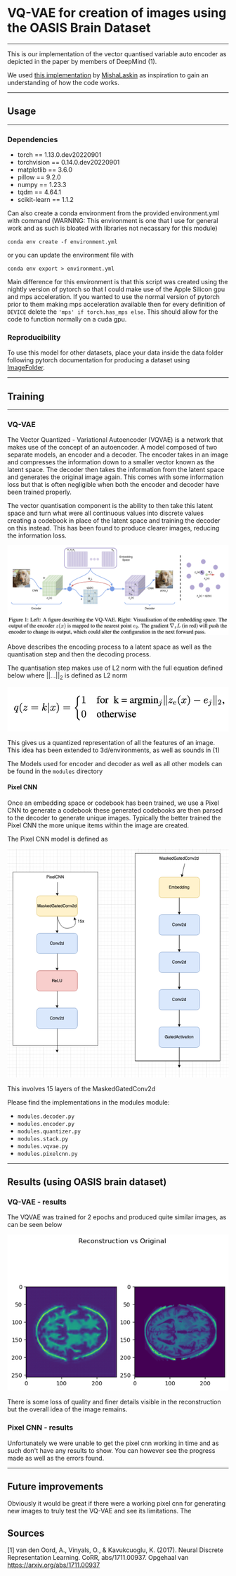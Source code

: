 # VQ-VAE for creation of images using the OASIS Brain Dataset

***

This is our implementation of the vector quantised variable auto encoder as depicted in the paper by members of DeepMind (1).

We used [this implementation](https://github.com/MishaLaskin/vqvae) by [MishaLaskin](https://github.com/MishaLaskin/) as inspiration to gain an understanding of how the code works.

***

## Usage

***

### Dependencies

- torch == 1.13.0.dev20220901
- torchvision == 0.14.0.dev20220901
- matplotlib == 3.6.0
- pillow == 9.2.0
- numpy == 1.23.3
- tqdm == 4.64.1
- scikit-learn == 1.1.2

Can also create a conda environment from the provided environment.yml with command (WARNING: This environment is one that I use for general work and as such is bloated with libraries not necassary for this module)

```console
conda env create -f environment.yml
```

or you can update the environment file with

```console
conda env export > environment.yml
```

Main difference for this environment is that this script was created using the nightly version of pytorch so that I could make use of the Apple Silicon gpu and mps acceleration. If you wanted to use the normal version of pytorch prior to them making mps acceleration available then for every definition of `DEVICE` delete the `'mps' if torch.has_mps else`. This should allow for the code to function normally on a cuda gpu.

### Reproducibility

To use this model for other datasets, place your data inside the data folder following pytorch documentation for producing a dataset using [ImageFolder](https://pytorch.org/vision/stable/generated/torchvision.datasets.ImageFolder.html#torchvision.datasets.ImageFolder).

***

## Training

***

### VQ-VAE

The Vector Quantized - Variational Autoencoder (VQVAE) is a network that makes use of the concept of an autoencoder. A model composed of two separate models, an encoder and a decoder. The encoder takes in an image and compresses the information down to a smaller vector known as the latent space. The decoder then takes the information from the latent space and generates the original image again. This comes with some information loss but that is often negligible when both the encoder and decoder have been trained properly.

The vector quantisation component is the ability to then take this latent space and turn what were all continuous values into discrete values creating a codebook in place of the latent space and training the decoder on this instead. This has been found to produce clearer images, reducing the information loss.

![image](./images/VQVAE-overview.png "VQVAE model overview")

Above describes the encoding process to a latent space as well as the quantisation step and then the decoding process.

The quantisation step makes use of L2 norm with the full equation defined below where $|| ... ||_2$ is defined as L2 norm

![image](./images/q_z%20equation.png)

This gives us a quantized representation of all the features of an image. This idea has been extended to 3d/environments, as well as sounds in (1)

The Models used for encoder and decoder as well as all other models can be found in the `modules` directory

#### Pixel CNN

Once an embedding space or codebook has been trained, we use a Pixel CNN to generate a codebook these generated codebooks are then parsed to the decoder to generate unique images. Typically the better trained the Pixel CNN the more unique items within the image are created.

The Pixel CNN model is defined as

![image](./images/PixelCNNOverview.png "Pixel CNN overview")

This involves 15 layers of the MaskedGatedConv2d

Please find the implementations in the modules module:

- `modules.decoder.py`
- `modules.encoder.py`
- `modules.quantizer.py`
- `modules.stack.py`
- `modules.vqvae.py`
- `modules.pixelcnn.py`

***

## Results (using OASIS brain dataset)

### VQ-VAE - results

The VQVAE was trained for 2 epochs and produced quite similar images, as can be seen below

![image](./images/reconstruction-vs-original.png)

There is some loss of quality and finer details visible in the reconstruction but the overall idea of the image remains.

### Pixel CNN - results

Unfortunately we were unable to get the pixel cnn working in time and as such don't have any results to show. You can however see the progress made as well as the errors found.

***

## Future improvements

Obviously it would be great if there were a working pixel cnn for generating new images to truly test the VQ-VAE and see its limitations. The 

## Sources

[1] van den Oord, A., Vinyals, O., & Kavukcuoglu, K. (2017). Neural Discrete Representation Learning. CoRR, abs/1711.00937. Opgehaal van <https://arxiv.org/abs/1711.00937>
